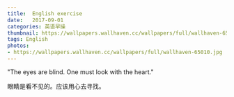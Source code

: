 ```yaml
---
title:  English exercise
date:   2017-09-01
categories: 英语早操
thumbnail: https://wallpapers.wallhaven.cc/wallpapers/full/wallhaven-65010.jpg
tags: English
photos:
- https://wallpapers.wallhaven.cc/wallpapers/full/wallhaven-65010.jpg
---
```


"The eyes are blind. One must look with the heart."
<p>眼睛是看不见的。应该用心去寻找。</p>
